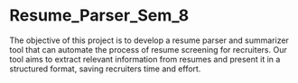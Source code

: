 # Resume_Parser_Sem_8
The objective of this project is to develop a resume parser and summarizer tool that can automate the process of resume screening for recruiters. Our tool aims to extract relevant information from resumes and present it in a structured format, saving recruiters time and effort.
